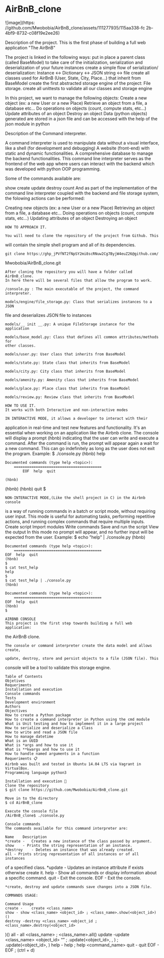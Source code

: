 # AirBnB_clone

![image](https: //github.com/Mwobobia/AirBnB_clone/assets/111277935/115aa338-fc
        2b-4bf9-8732-c08f19e2ee26)

Description of the project.
This is the first phase of building a full web application "The AirBnB"

The project is linked in the following ways: put in place a parent class 
(called BaseModel) to take care of the initialization, serialization and 
deserialization of your future instances create a simple flow of serialization/
deserialization: Instance <-> Dictionary <-> JSON string <-> file create all 
classes used for AirBnB (User, State, City, Place…) that inherit from 
BaseModel create the first abstracted storage engine of the project: File 
storage. create all unittests to validate all our classes and storage engine

In this project, we want to manage the following objects: Create a new object 
(ex: a new User or a new Place) Retrieve an object from a file, a database etc…
Do operations on objects (count, compute stats, etc…) Update attributes of an 
object Destroy an object
Data (python objects) generated are stored in a json file and can be accessed 
with the help of the json module in python

Description of the Command interpreter.

A command interpreter is used to manipulate data without a visual interface, 
  like a shell (for development and debugging) A website (front-end) with 
  static and dynamic functionalities. A comprehensive database to manage the 
  backend functionalities.
  This command line interpreter serves as the frontend of the web app where 
  users can interact with the backend which was developed with python OOP 
  programming.

  Some of the commands available are:

  show
  create
  update
  destroy
  count
  And as part of the implementation of the command line interpreter coupled 
with the backend and file storage system, the folowing actions can be 
performed:

Creating new objects (ex: a new User or a new Place)
    Retrieving an object from a file, a database etc…
Doing operations on objects (count, compute stats, etc…)
    Updating attributes of an object
    Destroying an object

    HOW TO APPROACH IT.

    You will need to clone the repository of the project from Github. This 
will contain the simple shell program and all of its dependencies.

    git clone https://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@github.com/
Mwobobia/AirBnB_clone.git

    After cloning the repository you will have a folder called AirBnB_clone. 
    In here there will be several files that allow the program to work.

    /console.py : The main executable of the project, the command interpreter.

    models/engine/file_storage.py: Class that serializes instances to a JSON 
file and deserializes JSON file to instances

    models/__ init __.py: A unique FileStorage instance for the application

    models/base_model.py: Class that defines all common attributes/methods for 
    other classes.

    models/user.py: User class that inherits from BaseModel

    models/state.py: State class that inherits from BaseModel

    models/city.py: City class that inherits from BaseModel

    models/amenity.py: Amenity class that inherits from BaseModel

    models/place.py: Place class that inherits from BaseModel

    models/review.py: Review class that inherits from BaseModel

    HOW TO USE IT.
    It works with both Interactive and non-interactive modes

    IN INTERACTIVE MODE, it allows a developer to interact with their 
application in real-time and test new features and functionality. It's an 
essential when working on an application like the Airbnb clone. 
    The console will display a prompt (hbnb) indicating that the user can 
write and execute a command. After the command is run, the prompt will appear 
again a wait for a new command. This can go indefinitely as long as the user 
does not exit the program.
    Example:
    $ ./console.py
    (hbnb) help

    Documented commands (type help <topic>):
        ========================================
            EOF  help  quit

    (hbnb) 
(hbnb) 
    (hbnb) quit
    $

    NON-INTERACTIVE MODE,(Like the shell project in C) in the Airbnb console 
is a way of running commands in a batch or script mode, without requiring user 
    input. This mode is useful for automating tasks, performing repetitive 
actions, and running complex commands that require multiple inputs.
    Create script
    Import modules
    Write commands
    Save and run the script
    View the output
    In this mode no prompt will appear, and no further input will be expected 
from the user.
    Example:
    $ echo "help" | ./console.py
(hbnb)

    Documented commands (type help <topic>):
        ========================================
    EOF  help  quit
    (hbnb) 
    $
    $ cat test_help
    help
    $
    $ cat test_help | ./console.py
    (hbnb)

    Documented commands (type help <topic>):
        ========================================
    EOF  help  quit
    (hbnb) 
    $

    AIRBNB CONSOLE
    This project is the first step towards building a full web application: 
the AirBnB clone.

    The console or command interpreter create the data model and allows create,
 
    update, destroy, store and persist objects to a file (JSON file). This 
console will be a tool to validate this storage engine.

    Table of Contents
    Objetives
    Requeriments
    Installation and execution
    Console commands
    Tests
    Development environment
    Authors
    Objectives
    How to create a Python package
    How to create a command interpreter in Python using the cmd module
    What is Unit testing and how to implement it in a large project
    How to serialize and deserialize a Class
    How to write and read a JSON file
    How to manage datetime
    What is an UUID
    What is *args and how to use it
    What is **kwargs and how to use it
    How to handle named arguments in a function
    Requeriments 📋
    Airbnb was built and tested in Ubuntu 14.04 LTS via Vagrant in VirtualBox. 
    Programming language python3

    Installation and execution 🔧
    Clone the repository
    $ git clone https://github.com/Mwobobia/AirBnB_clone.git

    Move in to the directory
    $ cd AirBnB_clone

    Execute the console file
    /AirBnB_clone$ ./console.py

    Console commands
    The commands available for this command interpreter are:

    Name	Description
    *create -	Creates a new instance of the class passed by argument.
    show	- Prints the string representation of an instance.
    *destroy	- Deletes an instance that was already created.
    all	- Prints string representation of all instances or of all instances 
of a specified class.
    *update -	Updates an instance attribute if exists otherwise create it.
    help	- Show all commands or display information about a specific 
command.
    quit -	Exit the console.
    EOF -	Exit the console.

    *create, destroy and update commands save changes into a JSON file.

    COMMANDS USAGE:

    Command	Usage
    create -	create <class_name>
    show - show <class_name> <object_id> ; <class_name>.show(<object_id>)()
    destroy -destroy <class_name> <object_id ; <class_name>.destroy(<object_id>
)()
    all	- all <class_name> ; <class_name>.all()
    update	-update <class_name> <object_id> <attribute name> “<attribute 
value>” ;
    <class name>.update(<object_id>, <attribute name>, <attribute value>) ; 
<class name>.update(<object_id>, <dictionary representation>)
    help	- help ; help <command_name>
    quit	- quit
    EOF - EOF ; (ctrl + d)
